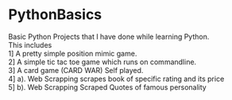 # PythonBasics
Basic Python Projects that I have done while learning Python.
<br>
This includes 
<br>
        1] A pretty simple position mimic game.
        <br>
        2] A simple tic tac toe game which runs on commandline.
        <br>
        3] A card game (CARD WAR) Self played.
        <br>
        4] a). Web Scrapping scrapes book of specific rating and its price
        <br>
        5] b). Web Scrapping Scraped Quotes of famous personality
